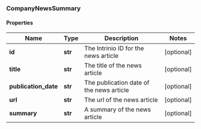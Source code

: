 ### CompanyNewsSummary

#### Properties
Name | Type | Description | Notes
------------ | ------------- | ------------- | -------------
**id** | **str** | The Intrinio ID for the news article | [optional] 
**title** | **str** | The title of the news article | [optional] 
**publication_date** | **str** | The publication date of the news article | [optional] 
**url** | **str** | The url of the news article | [optional] 
**summary** | **str** | A summary of the news article | [optional] 



